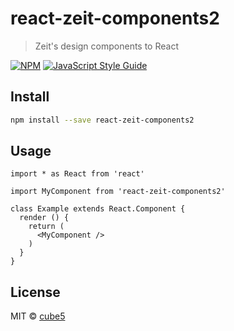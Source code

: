 # react-zeit-components2

> Zeit&#x27;s design components to React

[![NPM](https://img.shields.io/npm/v/react-zeit-components2.svg)](https://www.npmjs.com/package/react-zeit-components2) [![JavaScript Style Guide](https://img.shields.io/badge/code_style-standard-brightgreen.svg)](https://standardjs.com)

## Install

```bash
npm install --save react-zeit-components2
```

## Usage

```tsx
import * as React from 'react'

import MyComponent from 'react-zeit-components2'

class Example extends React.Component {
  render () {
    return (
      <MyComponent />
    )
  }
}
```

## License

MIT © [cube5](https://github.com/cube5)
